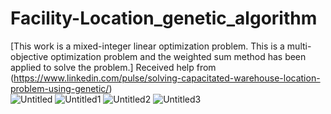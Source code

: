 # Facility-Location_genetic_algorithm
[This work is a mixed-integer linear optimization problem. This is a multi-objective optimization problem and the weighted sum method has been applied to solve the problem.] Received help from (https://www.linkedin.com/pulse/solving-capacitated-warehouse-location-problem-using-genetic/)  
![Untitled](https://user-images.githubusercontent.com/66154088/169666147-a3f11247-c6a7-4930-a82c-43b051b0530f.jpg)
![Untitled1](https://user-images.githubusercontent.com/66154088/169666187-b2ee5218-726a-40fe-bf40-62c70cf052f7.jpg)
![Untitled2](https://user-images.githubusercontent.com/66154088/169666219-67b96fba-153e-4659-86eb-1b81a0d8c60d.jpg)
![Untitled3](https://user-images.githubusercontent.com/66154088/169666246-b4d51599-f0c8-47c6-a59e-0304ce1a6aa0.jpg)
